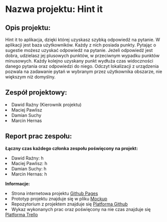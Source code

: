 
# Nazwa projektu: Hint it

## Opis projektu:

Hint it to aplikacja, dzięki której uzyskasz szybką odpowiedź na pytanie. W aplikacji jest baza użytkowników. Każdy z nich posiada punkty. Pytając o sugestie możesz uzyskać odpowiedź na pytanie. Jeżeli odpowiedź jest dobra, udzielasz jej plusowych punktów, w przeciwnym wypadku punktów minusowych. Każdy kolejno uzyskany punkt wydłuża czas widoczności danego pytania oraz odpowiedzi do niego. Odczyt lokalizacji z urządzenia pozwala na zadawanie pytań w wybranym przez użytkownika obszarze, nie większym niż domyślny. 


## Zespół projektowy:

  <li>Dawid Raźny (Kierownik projektu)</li>
  <li>Maciej Pawlisz</li> 
  <li>Damian Suchy</li>
  <li>Marcin Hernas</li>

## Report prac zespołu:

**Łączny czas każdego członka zespołu poświęcony na projekt:**

  <li>Dawid Raźny: h</li>
  <li>Maciej Pawlisz: h</li> 
  <li>Damian Suchy: h</li>
  <li>Marcin Hernas: h</li>
  
**Informacje:**

  <li>Strona internetowa projektu <a href="https://raznyy.github.io/Hint-It/">Github Pages</a></li>
  <li>Prototyp projektu znajduje się w pliku <a href="https://github.com/Raznyy/Hint-It/blob/master/mockup/Exports/Hint%20it!%20-%20Mockup%20v4.pdf">Mockup</a></li>
  <li>Repozytorium z projektem znajduje się <a href="https://github.com/Raznyy/Hint-It">Platforma Github</a></li>
  <li>Wykaz wykonanych prac oraz poświęcony na nie czas znajduje się <a href="https://trello.com/b/TPkiTLzT/hint-it-projekt-specjalizacja-wsei">Platforma Trello</a></li>

